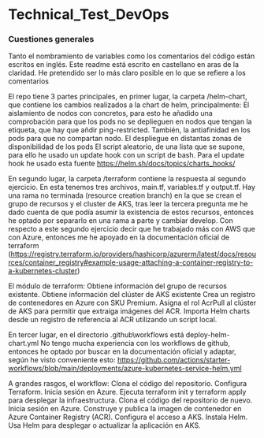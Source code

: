 # Technical_Test_DevOps


### Cuestiones generales ###

Tanto el nombramiento de variables como los comentarios del código están escritos en inglés. Este readme está escrito en castellano en aras de la claridad.  He pretendido ser lo más claro posible en lo que se refiere a los comentarios

El repo tiene 3 partes principales, en primer lugar, la carpeta /helm-chart, que contiene los cambios realizados a la chart de helm, principalmente:
    El aislamiento de nodos con concretos, para esto he añadido una comprobación para que los pods no se deplieguen en nodos que tengan la etiqueta, que hay que añdir ping-restricted.
    También, la antiafinidad en los pods para que no compartan nodo.
    El despliegue en distantas zonas de disponibilidad de los pods
    El script aleatorio, de una lista que se supone, para ello he usado un update hook con un script de bash. Para el update hook he usado esta fuente https://helm.sh/docs/topics/charts_hooks/




En segundo lugar, la carpeta /terraform contiene la respuesta al segundo ejercicio. En esta tenemos tres archivos, main.tf, variables.tf y output.tf. 
Hay una rama no terminada (resource creation branch) en la que se crean el grupo de recursos y el cluster de AKS, tras leer la tercera pregunta me he dado cuenta de que podía asumir la existencia de estos recursos, entonces he optado por separarlo en una rama a parte y cambiar develop.
    Con respecto a este segundo ejercicio decir que he trabajado más con AWS que con Azure, entonces me he apoyado en la documentación oficial de terraform (https://registry.terraform.io/providers/hashicorp/azurerm/latest/docs/resources/container_registry#example-usage-attaching-a-container-registry-to-a-kubernetes-cluster)

El módulo de terraform:
    Obtiene información del grupo de recursos existente.
    Obtiene información del clúster de AKS existente
    Crea un registro de contenedores en Azure con SKU Premium.
    Asigna el rol AcrPull al clúster de AKS para permitir que extraiga imágenes del ACR.
    Importa Helm charts desde un registro de referencia al ACR utilizando un script local.


En tercer lugar, en el directorio .github\workflows está deploy-helm-chart.yml
    No tengo mucha experiencia con los workflows de github, entonces he optado por buscar en la documentación oficial y adaptar, según he visto conveniente esto: https://github.com/actions/starter-workflows/blob/main/deployments/azure-kubernetes-service-helm.yml
    
A grandes rasgos, el workflow:
    Clona el código del repositorio.
    Configura Terraform.
    Inicia sesión en Azure.
    Ejecuta terraform init y terraform apply para desplegar la infraestructura.
    Clona el código del repositorio de nuevo.
    Inicia sesión en Azure. 
    Construye y publica la imagen de contenedor en Azure Container Registry (ACR).
    Configura el acceso a AKS.
    Instala Helm.
    Usa Helm para desplegar o actualizar la aplicación en AKS.
